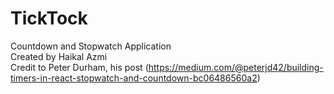 # TickTock
 Countdown and Stopwatch Application <br>
 Created by Haikal Azmi <br>
 Credit to Peter Durham, his post (https://medium.com/@peterjd42/building-timers-in-react-stopwatch-and-countdown-bc06486560a2)

